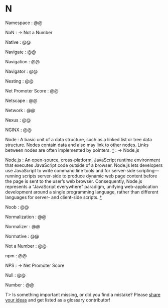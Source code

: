# N

Namespace
: @@

NaN
: → Not a Number

Native
: @@

Navigate
: @@

Navigation
: @@

Navigator
: @@

Nesting
: @@

Net Promoter Score
: @@

Netscape
: @@

Network
: @@

Nexus
: @@

NGINX
: @@

Node
: A basic unit of a data structure, such as a linked list or tree data structure. Nodes contain data and also may link to other nodes. Links between nodes are often implemented by pointers.&nbsp;[†](#w-node)
: → Node.js

Node.js
: An open-source, cross-platform, JavaScript runtime environment that executes JavaScript code outside of a browser. Node.js lets developers use JavaScript to write command line tools and for server-side scripting—running scripts server-side to produce dynamic web page content before the page is sent to the user’s web browser. Consequently, Node.js represents a “JavaScript everywhere” paradigm, unifying web-application development around a single programming language, rather than different languages for server- and client-side scripts.&nbsp;[†](#w-nodejs)

Noob
: @@

Normalization
: @@

Normalizer
: @@

Normative
: @@

Not a Number
: @@

npm
: @@

NPS
: → Net Promoter Score

Null
: @@

Number
: @@

T> Is something important missing, or did you find a mistake? Please [share your ideas](https://github.com/j9t/web-development-glossary/blob/master/manuscript/n.md) and get listed as a glossary contributor!